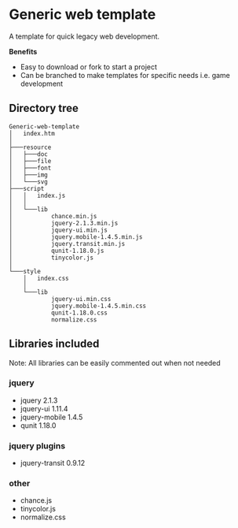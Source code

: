 # Generic web template
A template for quick legacy web development.

**Benefits**

* Easy to download or fork to start a project
* Can be branched to make templates for specific needs i.e. game development

## Directory tree

```
Generic-web-template
│   index.htm
│
├───resource
│   ├───doc
│   ├───file
│   ├───font
│   ├───img
│   └───svg
├───script
│   │   index.js
│   │
│   └───lib
│           chance.min.js
│           jquery-2.1.3.min.js
│           jquery-ui.min.js
│           jquery.mobile-1.4.5.min.js
│           jquery.transit.min.js
│           qunit-1.18.0.js
│           tinycolor.js
│
└───style
    │   index.css
    │
    └───lib
            jquery-ui.min.css
            jquery.mobile-1.4.5.min.css
            qunit-1.18.0.css
            normalize.css
```


## Libraries included

Note: All libraries can be easily commented out when not needed

### jquery

* jquery 2.1.3
* jquery-ui 1.11.4
* jquery-mobile 1.4.5
* qunit 1.18.0

### jquery plugins

* jquery-transit 0.9.12

### other

* chance.js
* tinycolor.js
* normalize.css

